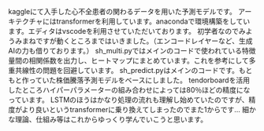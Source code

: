 kaggleにて入手した心不全患者の関わるデータを用いた予測モデルです。
アーキテクチャにはtransformerを利用しています。anacondaで環境構築をしています。エディタはvscodeを利用させていただいております。
初学者なのでみようみまねですが動くところまではいきました。（エンコードレイヤーなど、生成AIの力も借りております。）
sh_multi.pyではメインのコードで使われている特徴量間の相関係数を出力し、ヒートマップにまとめています。これを参考にして多重共線性の問題を回避しています。
sh_predict.pyはメインのコードです。もともと作っていた株価騰落予測モデルをベースにしました。
tendorboardを活用したところハイパーパラメーターの組み合わせによっては80％ほどの精度になっています。
LSTMのほうはかなり処理の流れも理解し始めていたのですが、精度がより良いというtransformerに乗り換えてしまったのでまた1からです…
細かな理論、仕組み等はこれからゆっくり学んでいこうと思います。
